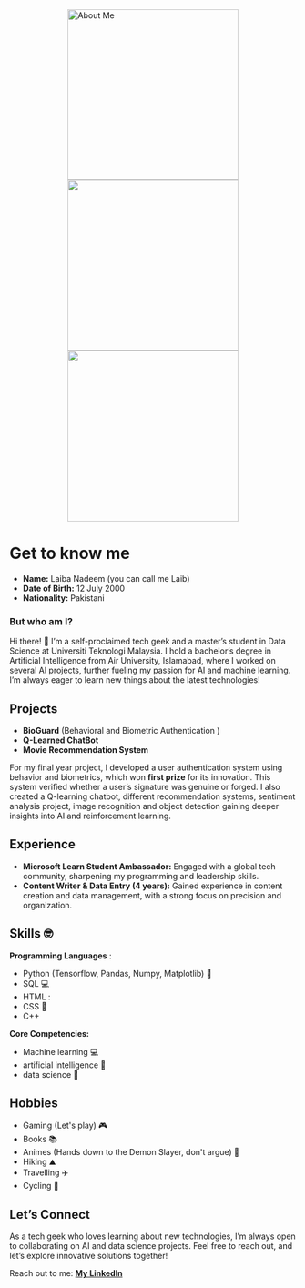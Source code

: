 
<img src="https://github.com/user-attachments/assets/fbc59c17-6ff8-4348-8250-fc18d0c4b3e4" alt="About Me" width="300" height="auto" style="display: block; margin-left: auto; margin-right: auto;">

<img src="https://github.com/user-attachments/assets/e1cbce02-9aa0-46e5-bb4c-44da585ac45f" width="300" height="auto" style="display: block; margin-left: auto; margin-right: auto;">

<img src="https://github.com/user-attachments/assets/6d383084-6a9c-4cc0-b92d-3836e0cae834" width="300" height="auto" style="display: block; margin-left: auto; margin-right: auto;">

# Get to know me
* **Name:** Laiba Nadeem (you can call me Laib)
* **Date of Birth:** 12 July 2000
* **Nationality:** Pakistani

### But who am I?
Hi there! 👋 I’m a self-proclaimed tech geek and a master’s student in Data Science at Universiti Teknologi Malaysia. I hold a bachelor’s degree in Artificial Intelligence from Air University, Islamabad, where I worked on several AI projects, further fueling my passion for AI and machine learning. I’m always eager to learn new things about the latest technologies!

## Projects  
* **BioGuard** (Behavioral and Biometric Authentication )
* **Q-Learned ChatBot**
* **Movie Recommendation System**

For my final year project, I developed a user authentication system using behavior and biometrics, which won **first prize** for its innovation. This system verified whether a user’s signature was genuine or forged. I also created a Q-learning chatbot, different recommendation systems, sentiment analysis project, image recognition and object detection gaining deeper insights into AI and reinforcement learning.

## Experience  
- **Microsoft Learn Student Ambassador:** Engaged with a global tech community, sharpening my programming and leadership skills.  
- **Content Writer & Data Entry (4 years):** Gained experience in content creation and data management, with a strong focus on precision and organization.

## Skills 🤓
**Programming Languages** :
* Python (Tensorflow, Pandas, Numpy, Matplotlib) 🐍
* SQL 💻
* HTML :
* CSS 🌈
* C++

**Core Competencies:** 
* Machine learning 💻
* artificial intelligence 🤖
* data science 📑

## Hobbies
* Gaming (Let's play) 🎮
* Books 📚
* Animes (Hands down to the Demon Slayer, don't argue) 🐲
* Hiking ⛰️
* Travelling ✈️
* Cycling 🚴

## Let’s Connect  
As a tech geek who loves learning about new technologies, I’m always open to collaborating on AI and data science projects. Feel free to reach out, and let’s explore innovative solutions together!

Reach out to me: **[My Linkedln](https://www.linkedin.com/in/laiba-nadeem-803752216/)**



